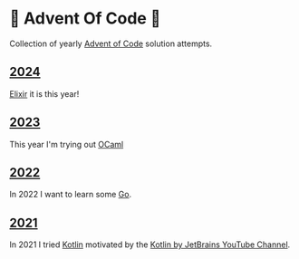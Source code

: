 # 🎄 Advent Of Code 🌟

Collection of yearly [Advent of Code](https://adventofcode.com/) solution attempts.


## [2024](https://adventofcode.com/2024)

[Elixir](https://elixir-lang.org/) it is this year!


## [2023](https://adventofcode.com/2023)

This year I'm trying out [OCaml](https://ocaml.org/)


## [2022](https://adventofcode.com/2022)

In 2022 I want to learn some [Go](https://go.dev).


## [2021](https://adventofcode.com/2021)

In 2021 I tried [Kotlin](https://github.com/eratio08/advent-of-code-2021-kotlin) motivated by the [Kotlin by JetBrains YouTube Channel](https://www.youtube.com/@Kotlin).
